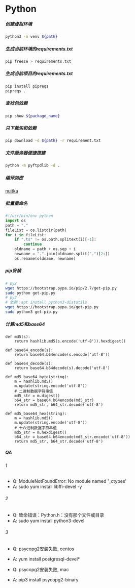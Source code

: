 
# Python

##### 创建虚拟环境
```bash
python3 -m venv ${path}
```

##### 生成当前环境的requirements.txt
```bash
pip freeze > requirements.txt
```

##### 生成当前项目的requirements.txt
```bash
pip install pipreqs
pipreqs .
```

##### 查找包依赖
```bash
pip show ${package_name}
```

##### 只下载包和依赖
```bash
pip download -d ${path} -r requirement.txt
```

##### 文件服务器便捷搭建
```bash
python -m pyftpdlib -d .
```
##### 编译加密
[nuitka](https://github.com/Nuitka/Nuitka)


##### 批量重命名
```python
#!/usr/bin/env python
import os
path = "."
fileList = os.listdir(path)
for i in fileList:
    if ".ts" != os.path.splitext(i)[-1]:
        continue
    oldname = path + os.sep + i
    newname = ".".join(oldname.split(".")[2:])
    os.rename(oldname, newname)
```

##### pip安装
```bash
# py2
wget https://bootstrap.pypa.io/pip/2.7/get-pip.py
sudo python get-pip.py
# py3
# 依赖：apt install python3-distutils
wget https://bootstrap.pypa.io/get-pip.py
sudo python3 get-pip.py 
```

##### 计算md5和base64
```python3
def md5(s):
    return hashlib.md5(s.encode('utf-8')).hexdigest()

def base64_encode(s):
    return base64.b64encode(s.encode('utf-8'))

def base64_decode(s):
    return base64.b64decode(s).decode('utf-8')
    
def md5_base64_byte(string):
    m = hashlib.md5()
    m.update(string.encode('utf-8'))
    # 二进制数据字符串值
    md5_str = m.digest()
    b64_str = base64.b64encode(md5_str)
    return md5_str, b64_str.decode('utf-8')

def md5_base64_hex(string):
    m = hashlib.md5()
    m.update(string.encode('utf-8'))
    # 十六进制数据字符串值
    md5_str = m.hexdigest()
    b64_str = base64.b64encode(md5_str.encode('utf-8'))
    return md5_str, b64_str.decode('utf-8')
```

##### QA
###### 1
- Q: ModuleNotFoundError: No module named '_ctypes'
- A: sudo yum install libffi-devel -y

###### 2
- Q: 致命错误：Python.h：没有那个文件或目录
- A: sudo yum install python3-devel

###### 3
- Q: psycopg2安装失败, centos
- A: yum install postgresql-devel*

- Q: psycopg2安装失败, mac
- A: pip3 install psycopg2-binary
